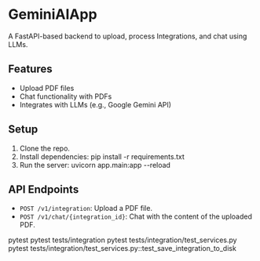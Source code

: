 # GeminiAIApp
A FastAPI-based backend to upload, process Integrations, and chat using LLMs.

## Features
- Upload PDF files
- Chat functionality with PDFs
- Integrates with LLMs (e.g., Google Gemini API)

## Setup
1. Clone the repo.
2. Install dependencies: pip install -r requirements.txt
3. Run the server: uvicorn app.main:app --reload

## API Endpoints
- `POST /v1/integration`: Upload a PDF file.
- `POST /v1/chat/{integration_id}`: Chat with the content of the uploaded PDF.


pytest
pytest tests/integration
pytest tests/integration/test_services.py
pytest tests/integration/test_services.py::test_save_integration_to_disk

